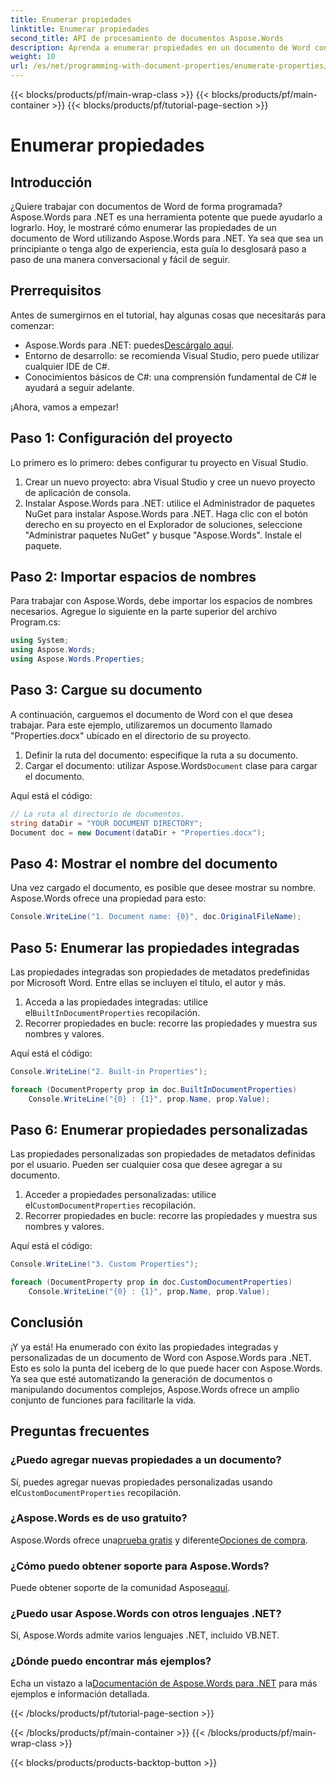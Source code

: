 ```yaml
---
title: Enumerar propiedades
linktitle: Enumerar propiedades
second_title: API de procesamiento de documentos Aspose.Words
description: Aprenda a enumerar propiedades en un documento de Word con Aspose.Words para .NET con esta guía paso a paso. Perfecta para desarrolladores de todos los niveles.
weight: 10
url: /es/net/programming-with-document-properties/enumerate-properties/
---
```


{{< blocks/products/pf/main-wrap-class >}}
{{< blocks/products/pf/main-container >}}
{{< blocks/products/pf/tutorial-page-section >}}

# Enumerar propiedades

## Introducción

¿Quiere trabajar con documentos de Word de forma programada? Aspose.Words para .NET es una herramienta potente que puede ayudarlo a lograrlo. Hoy, le mostraré cómo enumerar las propiedades de un documento de Word utilizando Aspose.Words para .NET. Ya sea que sea un principiante o tenga algo de experiencia, esta guía lo desglosará paso a paso de una manera conversacional y fácil de seguir.

## Prerrequisitos

Antes de sumergirnos en el tutorial, hay algunas cosas que necesitarás para comenzar:

-  Aspose.Words para .NET: puedes[Descárgalo aquí](https://releases.aspose.com/words/net/).
- Entorno de desarrollo: se recomienda Visual Studio, pero puede utilizar cualquier IDE de C#.
- Conocimientos básicos de C#: una comprensión fundamental de C# le ayudará a seguir adelante.

¡Ahora, vamos a empezar!

## Paso 1: Configuración del proyecto

Lo primero es lo primero: debes configurar tu proyecto en Visual Studio.

1. Crear un nuevo proyecto: abra Visual Studio y cree un nuevo proyecto de aplicación de consola.
2. Instalar Aspose.Words para .NET: utilice el Administrador de paquetes NuGet para instalar Aspose.Words para .NET. Haga clic con el botón derecho en su proyecto en el Explorador de soluciones, seleccione "Administrar paquetes NuGet" y busque "Aspose.Words". Instale el paquete.

## Paso 2: Importar espacios de nombres

Para trabajar con Aspose.Words, debe importar los espacios de nombres necesarios. Agregue lo siguiente en la parte superior del archivo Program.cs:

```csharp
using System;
using Aspose.Words;
using Aspose.Words.Properties;
```

## Paso 3: Cargue su documento

A continuación, carguemos el documento de Word con el que desea trabajar. Para este ejemplo, utilizaremos un documento llamado "Properties.docx" ubicado en el directorio de su proyecto.

1. Definir la ruta del documento: especifique la ruta a su documento.
2.  Cargar el documento: utilizar Aspose.Words`Document` clase para cargar el documento.

Aquí está el código:

```csharp
// La ruta al directorio de documentos.
string dataDir = "YOUR DOCUMENT DIRECTORY";
Document doc = new Document(dataDir + "Properties.docx");
```

## Paso 4: Mostrar el nombre del documento

Una vez cargado el documento, es posible que desee mostrar su nombre. Aspose.Words ofrece una propiedad para esto:

```csharp
Console.WriteLine("1. Document name: {0}", doc.OriginalFileName);
```

## Paso 5: Enumerar las propiedades integradas

Las propiedades integradas son propiedades de metadatos predefinidas por Microsoft Word. Entre ellas se incluyen el título, el autor y más.

1.  Acceda a las propiedades integradas: utilice el`BuiltInDocumentProperties` recopilación.
2. Recorrer propiedades en bucle: recorre las propiedades y muestra sus nombres y valores.

Aquí está el código:

```csharp
Console.WriteLine("2. Built-in Properties");

foreach (DocumentProperty prop in doc.BuiltInDocumentProperties)
    Console.WriteLine("{0} : {1}", prop.Name, prop.Value);
```

## Paso 6: Enumerar propiedades personalizadas

Las propiedades personalizadas son propiedades de metadatos definidas por el usuario. Pueden ser cualquier cosa que desee agregar a su documento.

1.  Acceder a propiedades personalizadas: utilice el`CustomDocumentProperties` recopilación.
2. Recorrer propiedades en bucle: recorre las propiedades y muestra sus nombres y valores.

Aquí está el código:

```csharp
Console.WriteLine("3. Custom Properties");

foreach (DocumentProperty prop in doc.CustomDocumentProperties)
    Console.WriteLine("{0} : {1}", prop.Name, prop.Value);
```

## Conclusión

¡Y ya está! Ha enumerado con éxito las propiedades integradas y personalizadas de un documento de Word con Aspose.Words para .NET. Esto es solo la punta del iceberg de lo que puede hacer con Aspose.Words. Ya sea que esté automatizando la generación de documentos o manipulando documentos complejos, Aspose.Words ofrece un amplio conjunto de funciones para facilitarle la vida.

## Preguntas frecuentes

### ¿Puedo agregar nuevas propiedades a un documento?
 Sí, puedes agregar nuevas propiedades personalizadas usando el`CustomDocumentProperties` recopilación.

### ¿Aspose.Words es de uso gratuito?
 Aspose.Words ofrece una[prueba gratis](https://releases.aspose.com/) y diferente[Opciones de compra](https://purchase.aspose.com/buy).

### ¿Cómo puedo obtener soporte para Aspose.Words?
 Puede obtener soporte de la comunidad Aspose[aquí](https://forum.aspose.com/c/words/8).

### ¿Puedo usar Aspose.Words con otros lenguajes .NET?
Sí, Aspose.Words admite varios lenguajes .NET, incluido VB.NET.

### ¿Dónde puedo encontrar más ejemplos?
 Echa un vistazo a la[Documentación de Aspose.Words para .NET](https://reference.aspose.com/words/net/) para más ejemplos e información detallada.

{{< /blocks/products/pf/tutorial-page-section >}}

{{< /blocks/products/pf/main-container >}}
{{< /blocks/products/pf/main-wrap-class >}}

{{< blocks/products/products-backtop-button >}}
